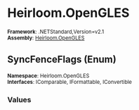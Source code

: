 # Heirloom.OpenGLES

<small>**Framework**: .NETStandard,Version=v2.1</small>  
<small>**Assembly**: [Heirloom.OpenGLES](../Heirloom.OpenGLES/Heirloom.OpenGLES.md)</small>  

## SyncFenceFlags (Enum)
<small>**Namespace**: Heirloom.OpenGLES</sub></small>  
<small>**Interfaces**: IComparable, IFormattable, IConvertible</small>  

### Values


